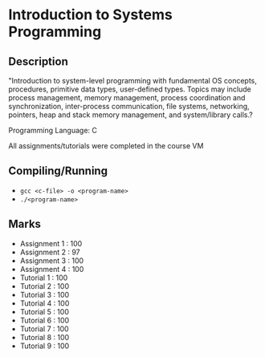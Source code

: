 # Introduction to Systems Programming

## Description
"Introduction to system-level programming with fundamental OS concepts, procedures, primitive data types, user-defined types. Topics may include process management, memory management, process coordination and synchronization, inter-process communication, file systems, networking, pointers, heap and stack memory management, and system/library calls.?


Programming Language: C

All assignments/tutorials were completed in the course VM

## Compiling/Running
* `gcc <c-file> -o <program-name> `
* `./<program-name>`

## Marks
* Assignment 1 : 100
* Assignment 2 : 97
* Assignment 3 : 100
* Assignment 4 : 100
* Tutorial 1 : 100
* Tutorial 2 : 100
* Tutorial 3 : 100
* Tutorial 4 : 100
* Tutorial 5 : 100
* Tutorial 6 : 100
* Tutorial 7 : 100
* Tutorial 8 : 100
* Tutorial 9 : 100

